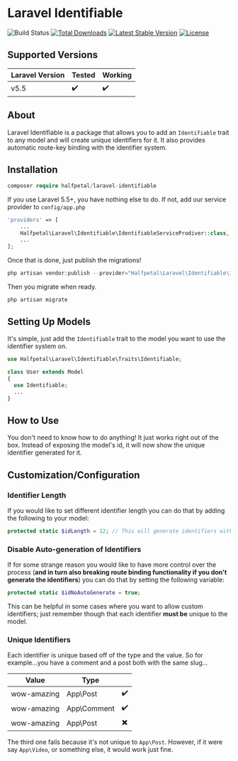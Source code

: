# Laravel Identifiable
![Build Status](https://travis-ci.org/halfpetal/laravel-module-identifiable.svg)
[![Total Downloads](https://poser.pugx.org/halfpetal/laravel-identifiable/downloads)](https://packagist.org/packages/halfpetal/laravel-identifiable)
[![Latest Stable Version](https://poser.pugx.org/halfpetal/laravel-identifiable/version)](https://packagist.org/packages/halfpetal/laravel-identifiable)
[![License](https://poser.pugx.org/halfpetal/laravel-identifiable/license)](https://packagist.org/packages/halfpetal/laravel-identifiable)

## Supported Versions
| Laravel Version 	| Tested            	| Working           	|
|-----------------	|-------------------	|-------------------	|
| v5.5            	| :heavy_check_mark: 	| :heavy_check_mark: 	|

## About
Laravel Identifiable is a package that allows you to add an `Identifiable` trait to any model and will create unique identifiers for it. It also provides automatic route-key binding with the identifier system. 

## Installation
```php
composer require halfpetal/laravel-identifiable
```

If you use Laravel 5.5+, you have nothing else to do. If not, add our service provider to `config/app.php`
```php
'providers' => [
    ...
    Halfpetal\Laravel\Identifiable\IdentifiableServiceProdiver::class,
    ...
];
```

Once that is done, just publish the migrations!
```php
php artisan vendor:publish --provider="Halfpetal\Laravel\Identifiable\IdentifiableServiceProdiver" --tag="migrations"
```

Then you migrate when ready.
```php
php artisan migrate
```

## Setting Up Models
It's simple, just add the `Identifiable` trait to the model you want to use the identifier system on.

```php
use Halfpetal\Laravel\Identifiable\Traits\Identifiable;

class User extends Model
{
  use Identifiable;
  ...
}
```

## How to Use
You don't need to know how to do anything! It just works right out of the box. Instead of exposing the model's id, it will now show the unique identifier generated for it.

## Customization/Configuration
### Identifier Length
If you would like to set different identifier length you can do that by adding the following to your model:
```php
protected static $idLength = 12; // This will generate identifiers with a length of 12 characters
```

### Disable Auto-generation of Identifiers
If for some strange reason you would like to have more control over the process (**and in turn also breaking route binding functionality if you don't generate the identifiers**) you can do that by setting the following variable:
```php
protected static $idNoAutoGenerate = true;
```

This can be helpful in some cases where you want to allow custom identifiers; just remember though that each identifier **must be** unique to the model.

### Unique Identifiers
Each identifier is unique based off of the type and the value. So for example...you have a comment and a post both with the same slug...

| Value       	| Type        	|                          	|
|-------------	|-------------	|--------------------------	|
| wow-amazing 	| App\Post    	| :heavy_check_mark:       	|
| wow-amazing 	| App\Comment 	| :heavy_check_mark:       	|
| wow-amazing 	| App\Post    	| :heavy_multiplication_x: 	|

The third one fails because it's not unique to `App\Post`. However, if it were say `App\Video`, or something else, it would work just fine. 
